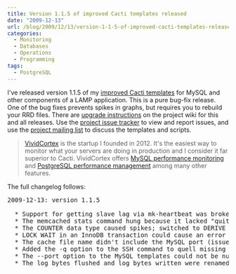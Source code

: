 ```yaml
---
title: Version 1.1.5 of improved Cacti templates released
date: "2009-12-13"
url: /blog/2009/12/13/version-1-1-5-of-improved-cacti-templates-released/
categories:
  - Monitoring
  - Databases
  - Operations
  - Programming
tags:
  - PostgreSQL
---
```

I've released version 1.1.5 of my [improved Cacti templates](http://code.google.com/p/mysql-cacti-templates/) for MySQL and other components of a LAMP application. This is a pure bug-fix release. One of the bug fixes prevents spikes in graphs, but requires you to rebuild your RRD files. There are [upgrade instructions](http://code.google.com/p/mysql-cacti-templates/wiki/UpgradingTemplates) on the project wiki for this and all releases. Use the [project issue tracker](http://code.google.com/p/mysql-cacti-templates/issues/list) to view and report issues, and use the [project mailing list](http://groups.google.com/group/better-cacti-templates) to discuss the templates and scripts.

> [VividCortex](https://vividcortex.com/) is the startup I founded in 2012. It's the easiest way to monitor what
> your servers are doing in production and I consider it far superior to Cacti. VividCortex offers [MySQL performance
> monitoring](https://vividcortex.com/monitoring/mysql/) and [PostgreSQL
> performance management](https://vividcortex.com/monitoring/postgres/) among many
> other features.

The full changelog follows:

<pre>2009-12-13: version 1.1.5

  * Support for getting slave lag via mk-heartbeat was broken (issue 87).
  * The memcached stats command hung because it lacked "quit" (issue 65).
  * The COUNTER data type caused spikes; switched to DERIVE instead (issue41).
  * LOCK WAIT in an InnoDB transaction could cause an error (issue 91).
  * The cache file name didn't include the MySQL port (issue 82).
  * Added the -q option to the SSH command to quell missing homedir warnings.
  * The --port option to the MySQL templates could not be null.
  * The log_bytes_flushed and log_bytes_written were renamed (issue 81).
</pre>



